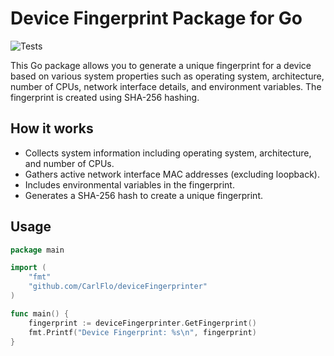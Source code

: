 # Device Fingerprint Package for Go

![Tests](https://github.com/CarlFlo/deviceFingerprinter/actions/workflows/go.yml/badge.svg)

This Go package allows you to generate a unique fingerprint for a device based on various system properties such as operating system, architecture, number of CPUs, network interface details, and environment variables. The fingerprint is created using SHA-256 hashing.

## How it works
* Collects system information including operating system, architecture, and number of CPUs.
* Gathers active network interface MAC addresses (excluding loopback).
* Includes environmental variables in the fingerprint.
* Generates a SHA-256 hash to create a unique fingerprint.

## Usage
```go
package main

import (
    "fmt"
    "github.com/CarlFlo/deviceFingerprinter"
)

func main() {
    fingerprint := deviceFingerprinter.GetFingerprint()
    fmt.Printf("Device Fingerprint: %s\n", fingerprint)
}
```
